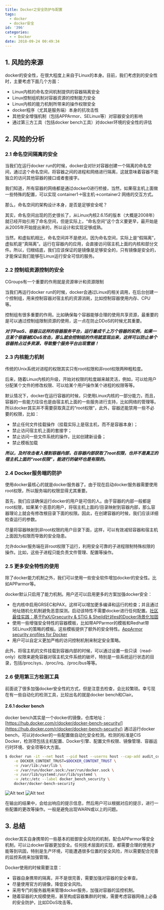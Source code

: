 ```yaml
---
title: Docker之安全防护与配置
tags:
  - docker
  - docker安全
id: '396'
categories:
  - - Docker
date: 2018-09-24 00:49:34
---
```


## 1\. 风险的来源

docker的安全性，在很大程度上来自于Linux的本身。目前，我们考虑到的安全性时，主要考虑下面几个方面：

*   Linux内核的命名空间机制提供的容器隔离安全
*   Linux控制组机制对容器资源的控制能力安全
*   Linux内核的能力机制所带来的操作权限安全
*   docker程序（尤其是服务端）本身的抗攻击性
*   其他安全增强机制（包括APPArmor、SELinux等）对容器安全的影响
*   通过第三方工具（包括docker bench工具）对docker环境的安全性的评估

<!--more-->

## 2\. 风险的分析

### 2.1 命名空间隔离的安全

当我们在运行docker run的时候，docker会对针对容器创建一个隔离的命名空间，通过这个命名空间，将容器之间的进程和网络进行隔离，这就意味着容器不能独立的访问其他容器的接口或者套接字。

我们知道，所有容器的网络都是通过docker0进行桥接，当然，如果宿主机上面做一些特殊的配置，可以实现 container1->宿主机->container2 网络的交互方式。

那么，命名空间的架构设计本身，是否是足够安全呢？

其实，命名空间出现的历史很长了，从Linux内核2.6.15的版本（大概是2008年）就已经开始引用了命名空间，但是实际上，“命名空间”这个含义要更早，最开始是从2005年开始提出来的，所以设计和实现足够成熟。

当然，和虚拟机相比，命名空间并不是绝对。因为命名空间，实际上是“假隔离”，虚拟机是“真隔离”。运行在容器内的应用，会直接访问宿主机上面的内核和部分文件。所以，归根结底，我们应该保证的是镜像是足够安全的，只有镜像是安全的，才能保证我们能够在Linux运行安全可信的服务。

### 2.2 控制组资源控制的安全

CGroups有一个重要的作用就是资源审计和资源限制

当我们再运行docker run的时候，docker会通过Linux的相关调用，在后台创建一个控制组，用来控制容器对宿主机的资源消耗，比如控制容器使用内存、CPU等。

控制组有很多重要的作用。比如确保每个容器能够合理的使用共享资源，最重要的是可以通过控制组限制资源的使用，这一点在防止DDoS的时候尤其重要。

**_对于PaaS、容器云这样的容器服务平台，运行着成千上万个容器的实例，如果一旦某个容器被DDoS攻击，那么就会控制组的作用就显现出来，这样可以防止单个容器抢占过多资源，导致整个服务平台出现雪崩！_**

### 2.3 内核能力机制

传统的Unix系统对进程的权限其实只有root权限和非root权限两种粗粒度。

后来，随着Linux内核的升级，开始对权限的粒度越来越灵活，例如，可以给用户分配某个文件的修改权限、可以给某个用户操作某个进程的权限等等。

默认情况下，docker在运行容器的时候，只使用Linux内核的一部分能力，而且，容器的一些能力往往也是由宿主机上面的一些服务进行支持，比如网络的管理等。所以docker其实并不需要获取真正的“root权限”，此外，容器还能禁用一些不必要的权限，比如：

*   禁止任何文件挂载操作（挂载实际上是宿主机，而不是容器本身）；
*   禁止访问宿主机上面的套接字；
*   禁止访问一些文件系统的操作，比如创建新设备；
*   禁止模板加载

**_所以，及时攻击者入侵到容器内部，在容器内部获取了root权限，也并不是真正的宿主机上面的“root权限”，能进行的破坏也是有限的。_**

### 2.4 Docker服务端的防护

使用docker最核心的就是docker服务器了。由于现在启动docker服务器需要使用root权限，所以服务端的权限显得尤其重要。

首先，我们应该确保运行docker的用户是可信的人。由于容器的内部一般都是root权限，如果某个恶意的用户，将宿主机上面的/目录映射到容器内部，那么容器理论上就会有修改根目录下面的权限。因此，在创建容器的时候，我们应该详细检查运行的参数。

尽量将容器映射到非root权限的用户目录下面，这样，可以有效减轻容器和宿主机上面因为权限而导致的安全隐患。

允许docker服务端在非root权限下运行，利用安全可靠的子进程限制特殊权限的操作。比如，这些子进程只能负责文件管理、配置等操作。

### 2.5 更多安全特性的使用

除了docker能力机制之外，我们可以使用一些安全软件增加docker的安全性。比如APParmor等。

docker默认只启用了能力机制。用户还可以启用更多的方案加强docker安全：

*   在内核中启用GRSEC和PAX，这样可以增加更多编译和运行的检查；并且通过地址随机化机制避免恶意探测。启动该特性不需要docker进行任何配置。[社区最佳实践：基于PaX/Grsecurity & STIG & Sheild针对es的Docker场景化加固](https://hardenedlinux.github.io/system-security/2015/09/06/hardening-es-in-docker-with-grsec.html)
*   使用一些增强安全特性的容器模板，比如带APParmor的模板和Redhat带SELinux的策略的模板。这些模板提供了额外的安全特性。[AppArmor security profiles for Docker]("https://docs.docker.com/engine/security/apparmor)
*   用户可以自定义更加严格的访问控制机制来制定安全策略。

此外，将宿主机的文件挂载到容器内部的时候，可以通过设置一些只读（read-only）权限来避免容器对宿主机文件系统的破坏，特别是一些系统运行状态的目录，包括/proc/sys、/proc/irq、/proc/bus等等。

### 2.6 使用第三方检测工具

前面说了很多加强docker安全性的方式，但是注意去检查，会比较繁琐。幸亏现在有一些自动化的检测工具，比较出名的就是docker bench和Clair。

#### 2.6.1 docker bench

docker bench其实是一个docker的镜像，仓库地址：[https://hub.docker.com/r/docker/docker-bench-security/](https://hub.docker.com/r/docker/docker-bench-security/) 通过运行docker bench，可以对docker的一些配置做自动化安全检测。检测的标准是CIS Docker，检测项包括主机配置、Docker引擎、配置文件权限、镜像管理、容器运行时环境、安全项等6大方面。

```bash
$ docker run -it --net host --pid host --userns host --cap-add audit_control \
    -e DOCKER_CONTENT_TRUST=$DOCKER_CONTENT_TRUST \
    -v /var/lib:/var/lib \
    -v /var/run/docker.sock:/var/run/docker.sock \
    -v /usr/lib/systemd:/usr/lib/systemd \
    -v /etc:/etc --label docker_bench_security \
    docker/docker-bench-security
```

![Alt text](/uploads/2018/09/docker-bench-1.png) ![Alt text](/uploads/2018/09/docker-bench-2-1024x650.png)

在输出的结果中，会给出响应的提示信息，然后用户可以根据对应的提示，进行一些配置的更改等操作。一般是避免出现WARN或以上的问题。

## 3\. 总结

docker其实自身携带的一些基本的抵御安全风险的机制，配合APParmor等安全机制，可以让docker容器更加安全。任何技术层面的实现，都需要合理的使用才能等到巩固，特别是生产环境，可能遭遇很多位置的安全风险，所以需要配合完善的监控系统来加强管理。

Docker使用的时候需要注意：

*   容器自身携带的隔离，并不是很完善，需要加强对容器的安全审查。
*   尽量使用官方的镜像，降低安全风险。
*   采用专门的服务器用来管理docker服务，加强对容器的监控机制。
*   随着容器的大规模使用，甚至构成容器集群的时候，需要考虑容器网络上必备的安全防护，比如DDoS攻击等。